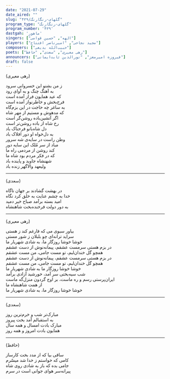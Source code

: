 ```yaml
---
date: "2021-07-29"
date_aired: ""
slug: "گلهای-رنگارنگ/۴۳۹"
program_type: "گلهای-رنگارنگ"
program_number: '۴۳۹'
dastgah: 'ماهور'
singers: ["الهه", "حسین قوامی"] 
players: ["مجید نجاحی", "امیرناصر افتتاح"]
composers: ["حبیب‌الله بدیعی"]
poets: ["رهی معیری", "سعدی", "حافظ"]
announcers: ["فیروزه امیرمعز", "نورالدین ثابت‌ایمانی"]
draft: false
---
```


(رهی معیری)  

ز من بشنو این خسروانی سرود  
به آهنگ چنگ و به آوای رود  
که عید همایون فراز آمده است  
فرح‌بخش و خاطرنواز آمده است  
به ساغر چه حاجت در این بزم‌گاه  
كه مدهوش و مستیم از مهر شاه  
اگر آتشین‌باده روشن‌گر است  
رخ شاه از باده روشن‌تر است  
دل شاه‌بانو فرحناک باد  
به دل‌خواه او دور افلاک باد  
وطن راست در سایه‌ی شه سرور  
مباد از سر مُلک این سایه دور  
کند روشن از مردمی راه ما  
که در فکر مردم بود شاه ما  
شهنشاه جاوید و پاینده باد  
ولیعهد والاگهر زنده باد  

---  

(سعدی)  

در بهشت گشادند بر جهان ناگاه  
خدا به چشم عنایت به خلق كرد نگاه  
امید بسته برآمد صباح خیر دمید  
به دور دولت فرخنده‌بخت شاهنشاه  

---  

(رهی معیری)  

بیاور سبوی می که فارغم کند ز هستی  
سراید ترانه‌ای چو بلبلان ز شور مستی  
خوشا خوشا روزگار ما، به شادی شهریار ما  
در بزم هستی سرمست عشقم‌، پیمانه‌نوش از دست عشقم  
همچو گل خندان‌لبم، تو مست جامی، من مست عشقم  
در بزم هستی سرمست عشقم، پیمانه‌نوش از دست عشقم  
همچو گل خندان‌لبم، تو مست جامی، من مست عشقم  
خوشا خوشا روزگار ما به شادی شهریار ما  
شب سیه‌بختی سر آمد، خورشید آزادی برآمد  
ایران‌پرستی رسم و ره ماست، بر اوج گردون منزل‌گه ماست  
از همت شاهنشاه ما  
خوشا خوشا روزگار ما، به شادی شهریار ما  

---  

(سعدی)  

مبارک‌تر شب و خرم‌ترین روز  
به استقبالم آمد بخت پیروز  
مبارک بادت امسال و همه سال  
همایون بادت امروز و همه روز  

---  

(حافظ)  

ساقی بیا که از مدد بخت كارساز  
کامی که خواستم ز خدا شد میسّرم  
جامی بده که باز به شادی روی شاه  
پیرانه‌سر هوای جوانی است در سرم  
